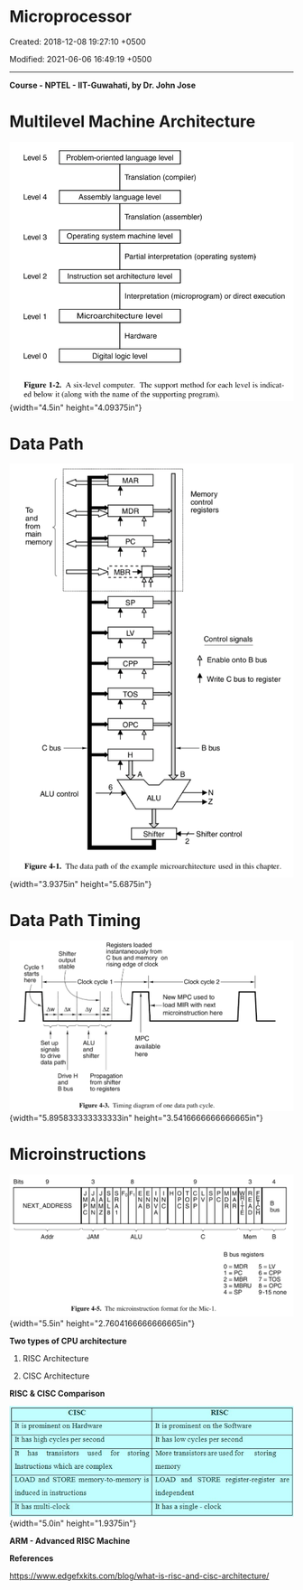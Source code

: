 # Microprocessor

Created: 2018-12-08 19:27:10 +0500

Modified: 2021-06-06 16:49:19 +0500

---

**Course - NPTEL - IIT-Guwahati, by Dr. John Jose**



# Multilevel Machine Architecture

![Level 5 Level 4 Level 3 Level 2 Level 1 Level O Problem-oriented language level Translation (compiler) Assembly language level Translation (assembler) Operating system machine level Partial interpretation (operating system) Instruction set architecture level Interpretation (microprogram) or direct execution Microarchitecture level Hardware Digital logic level Figure 1-2. A six-level computer. The support method for each level is indicat- ed below it (along with the name of the supporting program). ](media/Microprocessor-image1.png){width="4.5in" height="4.09375in"}



# Data Path

![MAR control registers To main memory C bus ALU control MOR üBR cpp TOS opc ALU Shifter Control signals Enable onto B bus Write C bus to register B bus Shifter control Figure 4-1. The data path of the example microarchitecture used in this chapter. ](media/Microprocessor-image2.png){width="3.9375in" height="5.6875in"}



# Data Path Timing

![Shifter output stable Cycle 1 starts here Registers loaded instantaneously from C bus and memory on rising edge of clock Clock cycle 1 Clock cycle 2 Ay  Az ALU and shifter Propagation from shifter to registers New MPC used to MIR with next microinstruction here MPC available here Set up signals to drive data path Drive H and B bus Figure 4-3. Timing diagram of one data path cycle. ](media/Microprocessor-image3.png){width="5.895833333333333in" height="3.5416666666666665in"}



# Microinstructions

![Bits 9 NEXT ADDRESS Addr M c JAM 3 A PM M N A Z 8 1 8 N ALU N N N P c S 9 p L c S P C PM M D R A R T E 3 A Mem B bus registers o = MDR 2 = MBR 3 = MBRU 4 T B C bus 5=LV 6 = CPP 7 = TOS 8 = OPC 9-15 none Figure 4-5. The microinstruction format for the Mic-l. ](media/Microprocessor-image4.png){width="5.5in" height="2.7604166666666665in"}



**Two types of CPU architecture**

1.  RISC Architecture

2.  CISC Architecture



**RISC & CISC Comparison**

![CISC It is prominent on Hardware It has high cycles per second It has transistors used for storing Instructions which are complex LOAD and STORE memory-to-memory is induced in instructions It has multi-clock RISC It is prominent on the Software It has low cycles per second More transistors are used for storing memory LOAD and STORE register-register are independent It has a single - clock ](media/Microprocessor-image5.jpg){width="5.0in" height="1.9375in"}



**ARM - Advanced RISC Machine**



**References**

<https://www.edgefxkits.com/blog/what-is-risc-and-cisc-architecture/>






